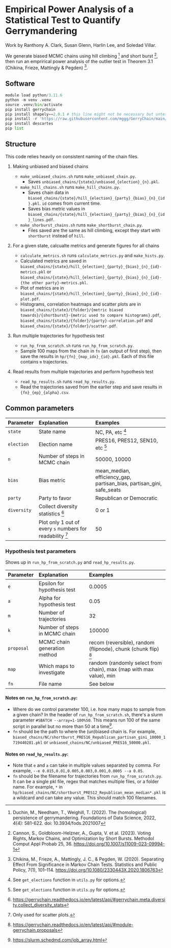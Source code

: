 # Empirical Power Analysis of a Statistical Test to Quantify Gerrymandering

Work by Ranthony A. Clark, Susan Glenn, Harlin Lee, and Soledad Villar.

We generate biased MCMC chains using hill climbing [^fn1] and short burst [^fn2], then run an emprirical power analysis of the outlier test in Theorem 3.1 (Chikina, Frieze, Mattingly & Pegden) [^fn3].

## Software

```python
module load python/3.11.6
python -m venv .venv
source .venv/bin/activate
pip install gerrychain
pip install shapely==2.0.1 # this line might not be necessary but untested.
pip install -r 'https://raw.githubusercontent.com/mggg/GerryChain/main/docs/requirements.txt'
pip install descartes
pip list
```

## Structure
This code relies heavily on consistent naming of the chain files.
  1. Making unbiased and biased chains
     - `make_unbiased_chains.sh` runs `make_unbiased_chain.py`.
         - Saves `unbiased_chains/{state}/unbiased_{election}_{n}.pkl`. 
     - `make_hill_chains.sh` runs `make_hill_chains.py`.
         - Saves chain data in `biased_chains/{state}/hill_{election}_{party}_{bias}_{n}_{id}.pkl`. `id` comes from current time.
         - Saves bias metric values in `biased_chains/{state}/hill_{election}_{party}_{bias}_{n}_{id}_lines.pdf`.
     - `make_shorburst_chains.sh` runs `make_shortburst_chain.py`.
         - Files saved are the same as hill climbing, except they start with `shortburst` instead of `hill`.
           
  3. For a given state, calcualte metrics and generate figures for all chains
     - `calculate_metrics.sh` runs `calculate_metrics.py` and `make_hists.py`.
     - Calculated metrics are saved in `biased_chains/{state}/hill_{election}_{party}_{bias}_{n}_{id}-metrics.pkl` or `biased_chains/{state}/hill_{election}_{party}_{bias}_{n}_{id}-{the other party}-metrics.pkl`.
     - Plot of metrics are in `biased_chains/{state}/hill_{election}_{party}_{bias}_{n}_{id}-plot.pdf`.
     - Histograms, correlation heatmaps and scatter plots are in `biased_chains/{state}/{folder}/{metric biased towards}/{shortburst}-{metric used to compare histograms}.pdf`, `biased_chains/{state}/{folder}/{party}-correlation.pdf` and `biased_chains/{state}/{folder}/scatter.pdf`.
    
    
  5. Run multiple trajectories for hypothesis test
     - `run_hp_from_scratch.sh` runs `run_hp_from_scratch.py`.
     - Sample 100 maps from the chain in `fn` (an output of first step), then save the results in `hp/{fn}_{map_idx}_{id}.pkl`. Each of this file contains `m` trajectories.
       
  7. Read results from multiple trajectories and perform hypothesis test
     - `read_hp_results.sh` runs `read_hp_results.py`.
     - Read the trajectories saved from the earlier step and save results in `{fn}_{ep}_{alpha}.csv`.

## Common parameters
| Parameter             | Explanation | Examples |
| :---------------- | :------ | :---- |
| `state`        |   State name | NC, PA, etc [^1]  |
| `election`          |   Election name   | PRES16, PRES12, SEN10, etc [^1] |
| `n` | Number of steps in MCMC chain | 50000, 10000|
| `bias`    |  Bias metric   | mean_median, efficiency_gap, partisan_bias, partisan_gini, safe_seats |
| `party` | Party to favor | Republican or Democratic |
| `diversity` | Collect diversity statistics [^2]  | 0 or 1 |
| `s` | Plot only 1 out of every `s` numbers for readability [^3] | 50 |
 
### Hypothesis test parameters
Shows up in `run_hp_from_scratch.py` and `read_hp_results.py`. 

| Parameter             | Explanation | Examples |
| :---------------- | :------ | :---- |
| `e` | Epsilon for hypothesis test | 0.0005 |
| `a` | Alpha for hypothesis test | 0.05 |
| `m` | Number of trajectories | 32 |
| `k` | Number of steps in MCMC chain | 100000 |
| `proposal` | MCMC chain generation method | recom (reversible), random (flipnode), chunk (chunk flip) [^4]|
| `map` | Which maps to investigate | random (randomly select from chain), max (map with max value), min |
| `fn` | File name | See below |

#### Notes on `run_hp_from_scratch.py`:
  - Where do we control parameter 100, i.e. how many maps to sample from a given chain? In the header of `run_hp_from_scratch.sh`, there's a slurm parameter `#SBATCH --array=1-100%50`. This means run 100 of the same script in parallel but no more than 50 at a time[^5].
- `fn` should be the path to where the (un)biased chain is. For example, `biased_chains/NC/shortburst_PRES16_Republican_partisan_gini_10000_1719440281.pkl` or `unbiased_chains/NC/unbiased_PRES16_50000.pkl`.
  
#### Notes on `read_hp_results.py`:
  - Note that `e` and `a` can take in multiple values separated by comma. For example, `--e 0.015,0.01,0.005,0.003,0.001,0.0005 --a 0.05`.
  - `fn` should be the filename for trajectories from `run_hp_from_scratch.py`. It can be a single pkl file, regex that matches multiple files, or a folder name. For example, `*` in `hp/biased_chains/NC/shortburst_PRES12_Republican_mean_median*.pkl` is a wildcard and can take any value. This should match 100 filenames.

[^fn1]: Duchin, M., Needham, T., Weighill, T. (2022). The (homological) persistence of gerrymandering. Foundations of Data Science, 2022, 4(4): 581-622. doi: 10.3934/fods.2021007
[^fn2]: Cannon, S., Goldbloom-Helzner, A., Gupta, V. et al. (2023). Voting Rights, Markov Chains, and Optimization by Short Bursts. Methodol Comput Appl Probab 25, 36. https://doi.org/10.1007/s11009-023-09994-1
[^fn3]: Chikina, M., Frieze, A., Mattingly, J. C., & Pegden, W. (2020). Separating Effect From Significance in Markov Chain Tests. Statistics and Public Policy, 7(1), 101–114. https://doi.org/10.1080/2330443X.2020.1806763
[^1]: See `get_elections` function in `utils.py` for options.
[^2]: https://gerrychain.readthedocs.io/en/latest/api/#gerrychain.meta.diversity.collect_diversity_stats
[^3]: Only used for scatter plots.
[^4]: https://gerrychain.readthedocs.io/en/latest/api/#module-gerrychain.proposals
[^5]: https://slurm.schedmd.com/job_array.html



